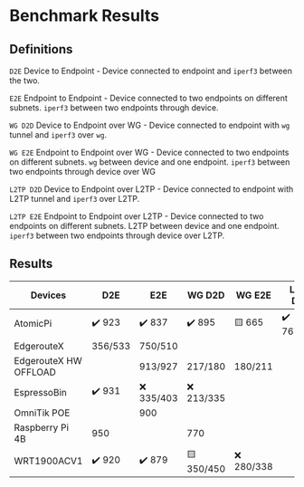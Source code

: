 # Benchmark Results

## Definitions
`D2E` Device to Endpoint - Device connected to endpoint and `iperf3` between the two.

`E2E` Endpoint to Endpoint - Device connected to two endpoints on different subnets. `iperf3` between two endpoints through device.

`WG D2D` Device to Endpoint over WG - Device connected to endpoint with `wg` tunnel and `iperf3` over `wg`.

`WG E2E`  Endpoint to Endpoint over WG - Device connected to two endpoints on different subnets. `wg` between device and one endpoint. `iperf3` between two endpoints through device over WG

`L2TP D2D` Device to Endpoint over L2TP - Device connected to endpoint with L2TP tunnel and `iperf3` over L2TP.

`L2TP E2E`  Endpoint to Endpoint over L2TP - Device connected to two endpoints on different subnets. L2TP between device and one endpoint. `iperf3` between two endpoints through device over L2TP.


## Results

|Devices          | D2E     |  E2E    | WG D2D| WG E2E   | L2TP D2D| L2TP E2E   |
|-----------------|---------|---------|-------|----------|---------|------------|
|AtomicPi         | :heavy_check_mark: 923 | :heavy_check_mark: 837| :heavy_check_mark: 895| :yellow_square:  665 | :heavy_check_mark: 767/863 | :heavy_check_mark: 798/705 |
|EdgerouteX       | 356/533| 750/510 | | | | |
|EdgerouteX HW OFFLOAD|  | 913/927 | 217/180 | 180/211  | | |
|EspressoBin      | :heavy_check_mark: 931 | :x: 335/403 | :x: 213/335 | | |
|OmniTik POE      | | 900 | | | | |
|Raspberry Pi 4B  | 950 | | 770 | | | | 
|WRT1900ACV1      |  :heavy_check_mark: 920 | :heavy_check_mark: 879 | :yellow_square:  350/450 | :x: 280/338 |  |  |

